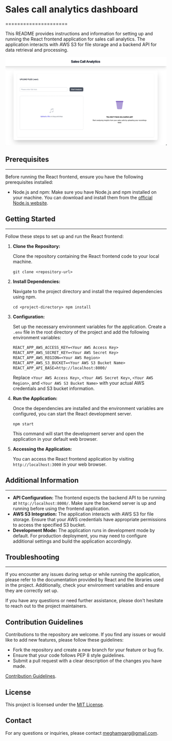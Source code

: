 # Sales call analytics dashboard

=====================

This README provides instructions and information for setting up and running the React frontend application for sales call analytics. The application interacts with AWS S3 for file storage and a backend API for data retrieval and processing.

![Home Image](docs/upload.png)

## Prerequisites

---

Before running the React frontend, ensure you have the following prerequisites installed:

- Node.js and npm: Make sure you have Node.js and npm installed on your machine. You can download and install them from the [official Node.js website](https://nodejs.org/).

## Getting Started

---

Follow these steps to set up and run the React frontend:

1.  **Clone the Repository:**

    Clone the repository containing the React frontend code to your local machine.

    `git clone <repository-url>`

2.  **Install Dependencies:**

    Navigate to the project directory and install the required dependencies using npm.

    `cd <project-directory> npm install`

3.  **Configuration:**

    Set up the necessary environment variables for the application. Create a `.env` file in the root directory of the project and add the following environment variables:

    ```
    REACT_APP_AWS_ACCESS_KEY=<Your AWS Access Key>
    REACT_APP_AWS_SECRET_KEY=<Your AWS Secret Key>
    REACT_APP_AWS_REGION=<Your AWS Region>
    REACT_APP_AWS_S3_BUCKET=<Your AWS S3 Bucket Name>
    REACT_APP_API_BASE=http://localhost:8000/
    ```

    Replace `<Your AWS Access Key>`, `<Your AWS Secret Key>`, `<Your AWS Region>`, and `<Your AWS S3 Bucket Name>` with your actual AWS credentials and S3 bucket information.

4.  **Run the Application:**

    Once the dependencies are installed and the environment variables are configured, you can start the React development server.

    `npm start`

    This command will start the development server and open the application in your default web browser.

5.  **Accessing the Application:**

    You can access the React frontend application by visiting `http://localhost:3000` in your web browser.

## Additional Information

---

- **API Configuration:** The frontend expects the backend API to be running at `http://localhost:8000/`. Make sure the backend server is up and running before using the frontend application.
- **AWS S3 Integration:** The application interacts with AWS S3 for file storage. Ensure that your AWS credentials have appropriate permissions to access the specified S3 bucket.
- **Development Mode:** The application runs in development mode by default. For production deployment, you may need to configure additional settings and build the application accordingly.

## Troubleshooting

---

If you encounter any issues during setup or while running the application, please refer to the documentation provided by React and the libraries used in the project. Additionally, check your environment variables and ensure they are correctly set up.

If you have any questions or need further assistance, please don't hesitate to reach out to the project maintainers.

## Contribution Guidelines

Contributions to the repository are welcome. If you find any issues or would like to add new features, please follow these guidelines:

- Fork the repository and create a new branch for your feature or bug fix.
- Ensure that your code follows PEP 8 style guidelines.
- Submit a pull request with a clear description of the changes you have made.

[Contribution Guidelines](CONTRIBUTING.md).

## License

This project is licensed under the [MIT License](LICENSE).

## Contact

For any questions or inquiries, please contact [meghamgarg@gmail.com](mailto:meghamgarg@gmail.com).
